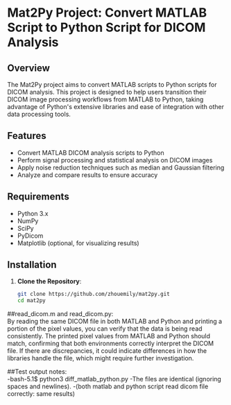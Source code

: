 # Mat2Py Project: Convert MATLAB Script to Python Script for DICOM Analysis

## Overview

The Mat2Py project aims to convert MATLAB scripts to Python scripts for DICOM analysis. This project is designed to help users transition their DICOM image processing workflows from MATLAB to Python, taking advantage of Python's extensive libraries and ease of integration with other data processing tools.

## Features

- Convert MATLAB DICOM analysis scripts to Python
- Perform signal processing and statistical analysis on DICOM images
- Apply noise reduction techniques such as median and Gaussian filtering
- Analyze and compare results to ensure accuracy

## Requirements

- Python 3.x
- NumPy
- SciPy
- PyDicom
- Matplotlib (optional, for visualizing results)

## Installation

1. **Clone the Repository**:
   ```bash
   git clone https://github.com/zhouemily/mat2py.git
   cd mat2py

##read_dicom.m and read_dicom.py:<br>
By reading the same DICOM file in both MATLAB and Python and printing a portion of the pixel values, 
you can verify that the data is being read consistently. The printed pixel values from MATLAB and Python should match, 
confirming that both environments correctly interpret the DICOM file. If there are discrepancies, 
it could indicate differences in how the libraries handle the file, which might require further investigation.

##Test output notes:<br>
-bash-5.1$ python3 diff_matlab_python.py
-The files are identical (ignoring spaces and newlines).
-(both matlab and python script read dicom file correctly: same results)
